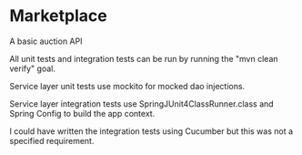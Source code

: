 # Marketplace
A basic auction API

All unit tests and integration tests can be run by running the "mvn clean verify" goal.

Service layer unit tests use mockito for mocked dao injections.

Service layer integration tests use SpringJUnit4ClassRunner.class and Spring Config to build the app context.

I could have written the integration tests using Cucumber but this was not a specified requirement.
